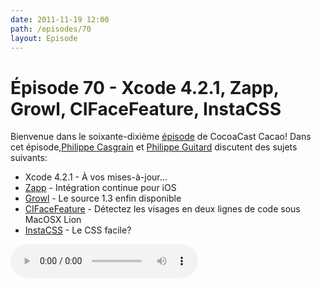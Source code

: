 ```yaml
---
date: 2011-11-19 12:00
path: /episodes/70
layout: Episode
---
```

# Épisode 70 - Xcode 4.2.1, Zapp, Growl, CIFaceFeature, InstaCSS
<p>Bienvenue dans le soixante-dixième <a href="https://archive.org/download/cacaocast/cacaocast_70.mp3" title="CocoaCast Cacao Episode 70">épisode</a> de CocoaCast Cacao! Dans cet épisode,<a href="http://www.twitter.com/philippec" title="Philippe Casgrain sur Twitter">Philippe Casgrain</a> et <a href="http://www.twitter.com/philippeguitard" title="Philippe Guitard sur Twitter">Philippe Guitard</a> discutent des sujets suivants:</p>
<ul><li>Xcode 4.2.1 - À vos mises-à-jour&hellip;</li>
<li><a href="http://corner.squareup.com/2011/11/ios-integration-testing-2.html" title="Zapp">Zapp</a> - Intégration continue pour iOS</li>
<li><a href="http://code.google.com/p/growl/source/list" title="Growl">Growl</a> - Le source 1.3 enfin disponible</li>
<li><a href="http://developer.apple.com/library/mac/documentation/CoreImage/Reference/CIFaceFeature/" title="CIFaceFeature">CIFaceFeature</a> - <a title="CIDetector_Ref">Détectez</a> les visages en deux lignes de code sous MacOSX Lion</li>
<li><a href="http://instacss.com/" title="InstaCSS">InstaCSS</a> - Le CSS facile?</li>
</ul>
<p><audio controls><source src="https://archive.org/download/cacaocast/cacaocast_70.mp3" type="audio/mpeg"><source src="https://archive.org/download/cacaocast/cacaocast_70.mp3" type="audio/mp4">Votre navigateur ne supporte pas l'élément audio / Your browser does not support the audio element.</audio></p>

